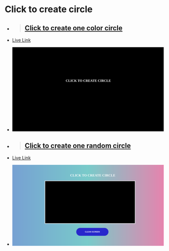# Click to create circle

- > ## [Click to create one color circle](https://github.com/DesaiVishal-16/FSJS2.O/tree/main/Javascript/javascript%20DOM/CLICK%20TO%20CREATE%20CIRCLE/Click%20to%20create%20one%20color%20circle)

- [Live Link](https://click-to-create-one-color-circle16.netlify.app)

- ![Output](https://github.com/DesaiVishal-16/FSJS2.O/blob/main/Javascript/javascript%20DOM/CLICK%20TO%20CREATE%20CIRCLE/Click%20to%20create%20one%20color%20circle/output.png)





- > ## [Click to create one random circle](https://github.com/DesaiVishal-16/FSJS2.O/tree/main/Javascript/javascript%20DOM/CLICK%20TO%20CREATE%20CIRCLE/Click%20to%20create%20random%20color%20circle)

-  [Live Link](https://click-to-create-random-color-circle16.netlify.app)

- ![Output](https://github.com/DesaiVishal-16/FSJS2.O/blob/main/Javascript/javascript%20DOM/CLICK%20TO%20CREATE%20CIRCLE/Click%20to%20create%20random%20color%20circle/output.png)

